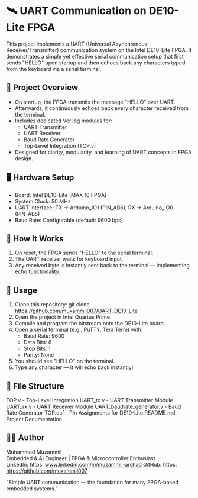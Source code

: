 
🛰️ UART Communication on DE10-Lite FPGA
======================================

This project implements a UART (Universal Asynchronous Receiver/Transmitter) communication system on the Intel DE10-Lite FPGA. 
It demonstrates a simple yet effective serial communication setup that first sends "HELLO" upon startup and then echoes back any characters typed from the keyboard via a serial terminal.

🔧 Project Overview
-------------------
- On startup, the FPGA transmits the message "HELLO" over UART.
- Afterwards, it continuously echoes back every character received from the terminal.
- Includes dedicated Verilog modules for:
  - UART Transmitter
  - UART Receiver
  - Baud Rate Generator
  - Top-Level Integration (TOP.v)
- Designed for clarity, modularity, and learning of UART concepts in FPGA design.

🖥️ Hardware Setup
------------------
- Board: Intel DE10-Lite (MAX 10 FPGA)
- System Clock: 50 MHz
- UART Interface: TX → Arduino_IO1 (PIN_AB6), RX → Arduino_IO0 (PIN_AB5)
- Baud Rate: Configurable (default: 9600 bps)

🧠 How It Works
----------------
1. On reset, the FPGA sends "HELLO" to the serial terminal.
2. The UART receiver waits for keyboard input.
3. Any received byte is instantly sent back to the terminal — implementing echo functionality.

🚀 Usage
---------
1. Clone this repository: git clone https://github.com/muxammil007/UART_DE10-Lite
2. Open the project in Intel Quartus Prime.
3. Compile and program the bitstream onto the DE10-Lite board.
4. Open a serial terminal (e.g., PuTTY, Tera Term) with:
   - Baud Rate: 9600
   - Data Bits: 8
   - Stop Bits: 1
   - Parity: None
5. You should see "HELLO" on the terminal.
6. Type any character — it will echo back instantly!

📁 File Structure
-----------------
TOP.v         	  			- Top-Level Integration
UART_tx.v           			- UART Transmitter Module
UART_rx.v           			- UART Receiver Module
UART_baudrate_generator.v          	- Baud Rate Generator
TOP.qsf     				 - Pin Assignments for DE10-Lite
README.md           			- Project Documentation

👨‍💻 Author
------------
Muhammad Muzammil  
Embedded & AI Engineer | FPGA & Microcontroller Enthusiast  
LinkedIn: https: www.linkedin.com/in/muzammil-arshad
GitHub: https: https://github.com/muxammil007

“Simple UART communication — the foundation for many FPGA-based embedded systems.”

